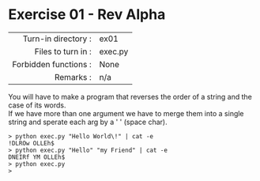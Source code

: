 # Exercise 01 - Rev Alpha

|                         |                    |
| -----------------------:| ------------------ |
|   Turn-in directory :   |  ex01              |
|   Files to turn in :    |  exec.py           |
|   Forbidden functions : |  None              |
|   Remarks :             |  n/a               |

You will have to make a program that reverses the order of a string and the case of its words.  
If we have more than one argument we have to merge them into a single string and sperate each arg by a ' ' (space char).  

```console
> python exec.py "Hello World\!" | cat -e
!DLROw OLLEh$
> python exec.py "Hello" "my Friend" | cat -e
DNEIRf YM OLLEh$
> python exec.py
>
```
